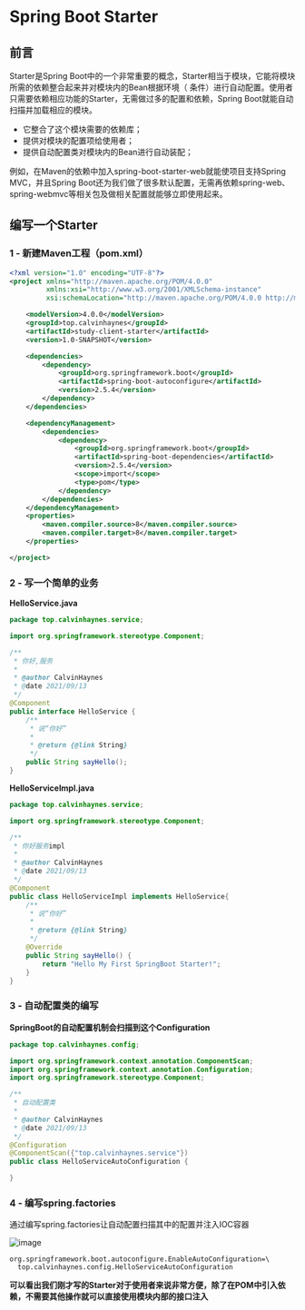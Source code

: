 # Spring Boot Starter

## 前言

Starter是Spring Boot中的一个非常重要的概念，Starter相当于模块，它能将模块所需的依赖整合起来并对模块内的Bean根据环境（ 条件）进行自动配置。使用者只需要依赖相应功能的Starter，无需做过多的配置和依赖，Spring Boot就能自动扫描并加载相应的模块。

- 它整合了这个模块需要的依赖库；
- 提供对模块的配置项给使用者；
- 提供自动配置类对模块内的Bean进行自动装配；

例如，在Maven的依赖中加入spring-boot-starter-web就能使项目支持Spring MVC，并且Spring Boot还为我们做了很多默认配置，无需再依赖spring-web、spring-webmvc等相关包及做相关配置就能够立即使用起来。

## 编写一个Starter

### 1 - 新建Maven工程（pom.xml）

```xml
<?xml version="1.0" encoding="UTF-8"?>
<project xmlns="http://maven.apache.org/POM/4.0.0"
         xmlns:xsi="http://www.w3.org/2001/XMLSchema-instance"
         xsi:schemaLocation="http://maven.apache.org/POM/4.0.0 http://maven.apache.org/xsd/maven-4.0.0.xsd">

    <modelVersion>4.0.0</modelVersion>
    <groupId>top.calvinhaynes</groupId>
    <artifactId>study-client-starter</artifactId>
    <version>1.0-SNAPSHOT</version>

    <dependencies>
        <dependency>
            <groupId>org.springframework.boot</groupId>
            <artifactId>spring-boot-autoconfigure</artifactId>
            <version>2.5.4</version>
        </dependency>
    </dependencies>

    <dependencyManagement>
        <dependencies>
            <dependency>
                <groupId>org.springframework.boot</groupId>
                <artifactId>spring-boot-dependencies</artifactId>
                <version>2.5.4</version>
                <scope>import</scope>
                <type>pom</type>
            </dependency>
        </dependencies>
    </dependencyManagement>
    <properties>
        <maven.compiler.source>8</maven.compiler.source>
        <maven.compiler.target>8</maven.compiler.target>
    </properties>

</project>
```

### 2 - 写一个简单的业务

**HelloService.java**

```java
package top.calvinhaynes.service;

import org.springframework.stereotype.Component;

/**
 * 你好,服务
 *
 * @author CalvinHaynes
 * @date 2021/09/13
 */
@Component
public interface HelloService {
    /**
     * 说“你好”
     *
     * @return {@link String}
     */
    public String sayHello();
}
```

**HelloServiceImpl.java**

```java
package top.calvinhaynes.service;

import org.springframework.stereotype.Component;

/**
 * 你好服务impl
 *
 * @author CalvinHaynes
 * @date 2021/09/13
 */
@Component
public class HelloServiceImpl implements HelloService{
    /**
     * 说“你好”
     *
     * @return {@link String}
     */
    @Override
    public String sayHello() {
        return "Hello My First SpringBoot Starter!";
    }
}
```

### 3 - 自动配置类的编写

**SpringBoot的自动配置机制会扫描到这个Configuration**

```java
package top.calvinhaynes.config;

import org.springframework.context.annotation.ComponentScan;
import org.springframework.context.annotation.Configuration;
import org.springframework.stereotype.Component;

/**
 * 自动配置类
 *
 * @author CalvinHaynes
 * @date 2021/09/13
 */
@Configuration
@ComponentScan({"top.calvinhaynes.service"})
public class HelloServiceAutoConfiguration {

}
```

### 4 - 编写spring.factories

通过编写spring.factories让自动配置扫描其中的配置并注入IOC容器

![image](https://cdn.jsdelivr.net/gh/CalvinHaynes/ImageHub@main/BlogImage/image.5yah24ouy8c0.png)

```properties
org.springframework.boot.autoconfigure.EnableAutoConfiguration=\
  top.calvinhaynes.config.HelloServiceAutoConfiguration
```

**可以看出我们刚才写的Starter对于使用者来说非常方便，除了在POM中引入依赖，不需要其他操作就可以直接使用模块内部的接口注入**

